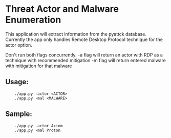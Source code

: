 # Threat Actor and Malware Enumeration

This application will extract information from the pyattck database.
Currently the app only handles Remote Desktop Protocol technique for the actor option.

Don't run both flags concurrently.
    -a flag will return an actor with RDP as a technique with recommended mitigation
    -m flag will return entered malware with mitigation for that malware

## Usage:
        ./app.py -actor <ACTOR>
        ./app.py -mal <MALWARE>

## Sample:
        ./app.py -actor Axiom
        ./app.py -mal Proton



